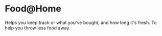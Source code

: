 # Food@Home

Helps you keep track or what you've bought, and how long it's fresh. To help you throw less food away.
